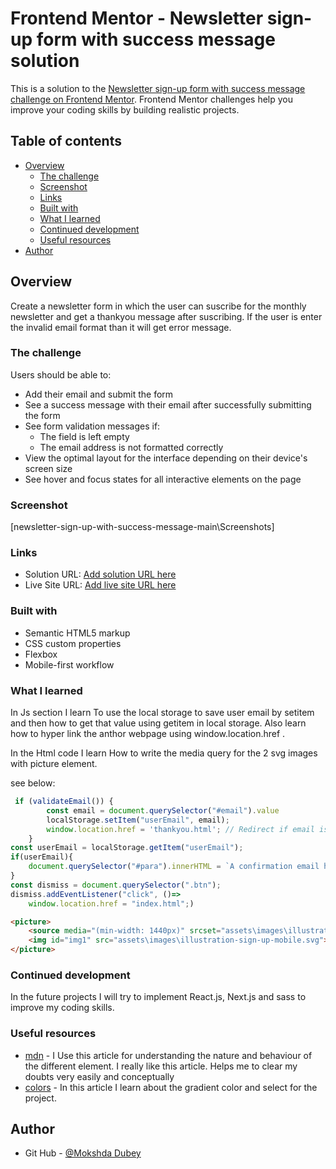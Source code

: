 # Frontend Mentor - Newsletter sign-up form with success message solution

This is a solution to the [Newsletter sign-up form with success message challenge on Frontend Mentor](https://www.frontendmentor.io/challenges/newsletter-signup-form-with-success-message-3FC1AZbNrv). Frontend Mentor challenges help you improve your coding skills by building realistic projects. 

## Table of contents

- [Overview](#overview)
  - [The challenge](#the-challenge)
  - [Screenshot](#screenshot)
  - [Links](#links)
  - [Built with](#built-with)
  - [What I learned](#what-i-learned)
  - [Continued development](#continued-development)
  - [Useful resources](#useful-resources)
- [Author](#author)

## Overview
Create a newsletter form in which the user can suscribe for the monthly newsletter and get a thankyou message after suscribing. If the user is enter the invalid email format than it will get error message.
### The challenge

Users should be able to:

- Add their email and submit the form
- See a success message with their email after successfully submitting the form
- See form validation messages if:
  - The field is left empty
  - The email address is not formatted correctly
- View the optimal layout for the interface depending on their device's screen size
- See hover and focus states for all interactive elements on the page

### Screenshot

[newsletter-sign-up-with-success-message-main\Screenshots] 

### Links

- Solution URL: [Add solution URL here](https://github.com/moksh-9a/Newspaper-signup)
- Live Site URL: [Add live site URL here](https://newspaper-signup-frontend.netlify.app/)

### Built with

- Semantic HTML5 markup
- CSS custom properties
- Flexbox
- Mobile-first workflow

### What I learned

In Js section I learn To use the local storage to save user email by setitem and then how to get that value using getitem in local storage. Also learn how to hyper link the anthor webpage using window.location.href .

In the Html code I learn How to write the media query for the 2 svg images with picture element. 

 see below:
```js
 if (validateEmail()) {
        const email = document.querySelector("#email").value
        localStorage.setItem("userEmail", email);
        window.location.href = 'thankyou.html'; // Redirect if email is valid
    }
const userEmail = localStorage.getItem("userEmail");
if(userEmail){
    document.querySelector("#para").innerHTML = `A confirmation email has been sent to <b>${userEmail}</b> Please open it and click the button inside to confirm your subscription.`
}
const dismiss = document.querySelector(".btn");
dismiss.addEventListener("click", ()=>
    window.location.href = "index.html";)
```
```html
<picture>
    <source media="(min-width: 1440px)" srcset="assets\images\illustration-sign-up-desktop.svg">
    <img id="img1" src="assets\images\illustration-sign-up-mobile.svg">
</picture>
```

### Continued development

In the future projects I will try to implement React.js, Next.js and sass to improve my coding skills.

### Useful resources

- [mdn](https://developer.mozilla.org/en-US/) - I Use this article for understanding the nature and behaviour of the different element. I really like this article. Helps me to clear my doubts very easily and conceptually
- [colors](https://coolors.co/) - In this article I learn about the gradient color and select for the project.

## Author

- Git Hub - [@Mokshda Dubey](https://github.com/moksh-9a)
